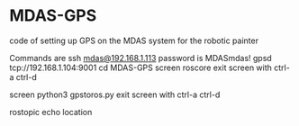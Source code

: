 # MDAS-GPS
code of setting up GPS on the MDAS system for the robotic painter

Commands are 
ssh mdas@192.168.1.113
password is MDASmdas!
gpsd tcp://192.168.1.104:9001
cd MDAS-GPS
screen
roscore
exit screen with ctrl-a ctrl-d

screen
python3 gpstoros.py
exit screen with ctrl-a ctrl-d

rostopic echo location 
